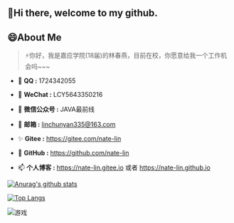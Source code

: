 ## 👋Hi there, welcome to my github.


## 😄About Me


> ⚡你好，我是嘉应学院(18届)的林春燕，目前在校，你愿意给我一个工作机会吗~~~


- 🌱 **QQ :**  1724342055  

- 🔭 **WeChat :**  LCY5643350216

- 🤔 **微信公众号 :**  JAVA最前线

- 💬 **邮箱 :**  linchunyan335@163.com

- ✨ **Gitee :**  https://gitee.com/nate-lin

- 👯 **GitHub :**  https://github.com/nate-lin

- 📫 **个人博客 :**  https://nate-lin.gitee.io 或者 https://nate-lin.github.io

[![Anurag's github stats](https://github-readme-stats.vercel.app/api?username=nate-lin&show_icons=true&theme=gruvbox)](https://github.com/nate-lin/github-readme-stats)

[![Top Langs](https://github-readme-stats.vercel.app/api/top-langs/?username=nateshao&layout=compact)](https://github.com/nate-lin/github-readme-stats)

![游戏](https://blog-lin1.oss-cn-shenzhen.aliyuncs.com/img/游戏.gif)
